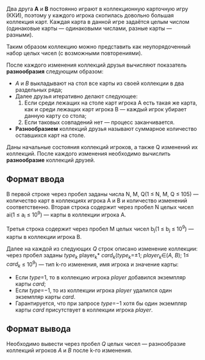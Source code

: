 Два друга **A** и **B** постоянно играют в коллекционную карточную игру (ККИ), поэтому у каждого 
игрока скопилась довольно большая коллекция карт.
Каждая карта в данной игре задаётся целым числом (одинаковые карты — одинаковыми 
числами, разные карты — разными).

Таким образом коллекцию можно представить как неупорядоченный набор целых чисел (с 
возможными повторениями).

После каждого изменения коллекций друзья вычисляют показатель **разнообразия** следующим образом:

* *A* и *B* выкладывают на стол все карты из своей коллекции в два раздельных ряда;
* Далее друзья итеративно делают следующее:
    1. Если среди лежащих на столе карт игрока A есть такая же карта, как и среди 
    лежащих карт игрока B — каждый игрок убирает данную карту со стола;
    2. Если таковых совпадений нет — процесс заканчивается.
* **Разнообразием** коллекций друзья называют суммарное количество оставшихся карт на столе.

Даны начальные состояния коллекций игроков, а также Q изменений их коллекций. После 
каждого изменения необходимо вычислить **разнообразие** коллекций друзей.

## Формат ввода
В первой строке через пробел заданы числа N, M, Q(1 ≤ N, M, Q ≤ 105) — количество 
карт в коллекциях игрока A и B и количество изменений соответственно.
Вторая строка содержит через пробел N целых чисел ai(1 ≤ a<sub>i</sub> ≤ 10<sup>9</sup>) — карты в коллекции 
игрока A.

Третья строка содержит через пробел M целых чисел b<sub>j</sub>(1 ≤ b<sub>j</sub> ≤ 10<sup>9</sup>) — карты в коллекции 
игрока B.

Далее на каждой из следующих *Q* строк описано изменение коллекции: через пробел заданы 
*type<sub>k</sub>* player<sub>k</sub>* *card<sub>k</sub>*(*type<sub>k</sub>*=±1; *player<sub>k</sub>*∈(*A*, *B*); 1≤ *card<sub>k</sub>* ≤ 10<sup>9</sup>) — тип k-го изменения, 
имя игрока и значение карты:
* Если *type*=1, то в коллекцию игрока *player* добавился экземпляр карты *card*;
* Если *type*=−1, то из коллекции игрока *player* удалился один экземпляр карты *card*.
* Гарантируется, что при запросе *type*=−1 хотя бы один экземпляр карты *card* 
присутствует в коллекции игрока *player*.

## Формат вывода
Необходимо вывести через пробел *Q* целых чисел — разнообразие коллекций игроков *A* и *B* 
после k-го изменения.
